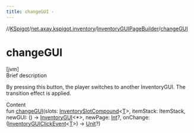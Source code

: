 ```yaml
---
title: changeGUI -
---
```

//[KSpigot](../../index.md)/[net.axay.kspigot.inventory](../index.md)/[InventoryGUIPageBuilder](index.md)/[changeGUI](change-g-u-i.md)



# changeGUI  
[jvm]  
Brief description  


By pressing this button, the player switches to another InventoryGUI. The transition effect is applied.

  
Content  
fun [changeGUI](change-g-u-i.md)(slots: [InventorySlotCompound](../-inventory-slot-compound/index.md)<[T](index.md)>, itemStack: ItemStack, newGUI: () -> [InventoryGUI](../-inventory-g-u-i/index.md)<*>, newPage: [Int](https://kotlinlang.org/api/latest/jvm/stdlib/kotlin/-int/index.html)?, onChange: ([InventoryGUIClickEvent](../-inventory-g-u-i-click-event/index.md)<[T](index.md)>) -> [Unit](https://kotlinlang.org/api/latest/jvm/stdlib/kotlin/-unit/index.html)?)  



